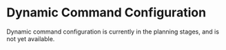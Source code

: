 # Dynamic Command Configuration

Dynamic command configuration is currently in the planning stages, and is not yet available.